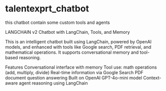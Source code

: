 # talentexprt_chatbot
this chatbot contain some custom tools and agents

LANGCHAIN v2
Chatbot with LangChain, Tools, and Memory


This is an intelligent chatbot built using LangChain, powered by OpenAI models, and enhanced with tools like Google search, PDF retrieval, and mathematical operations. It supports conversational memory and tool-based reasoning.



Features
Conversational interface with memory
Tool use: math operations (add, multiply, divide)
Real-time information via Google Search
PDF document question answering
Built on OpenAI GPT-4o-mini model
Context-aware agent reasoning using LangChain
